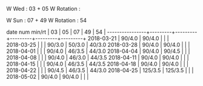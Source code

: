 W Wed      : 03 + 05
W Rotation : 

W Sun      : 07 + 49
W Rotation :      54

date num min/rt |    03   |    05   |    07   |    49   |    54   |
----------------+---------+---------+---------+---------+---------+
2018-03-21      |  90/4.0 |  90/4.0 |         |         |        
2018-03-25      |         |         |  90/3.0 |  50/3.0 |  40/3.0
2018-03-28      |  90/4.0 |  90/4.0 |         |         |        
2018-04-01      |         |         |  90/4.0 |  46/3.5 |  44/3.0
2018-04-04      |  90/4.0 |  90/4.5 |         |         |        
2018-04-08      |         |         |  90/4.0 |  46/3.0 |  44/3.5
2018-04-11      |  90/4.0 |  90/4.0 |         |         |        
2018-04-15      |         |         |  90/4.0 |  46/3.5 |  44/3.5
2018-04-18      |  90/4.0 |  90/4.0 |         |         |        
2018-04-22      |         |         |  90/4.5 |  46/3.5 |  44/3.0
2018-04-25      | 125/3.5 | 125/3.5 |         |         |        
2018-05-02      |  90/4.0 |  90/4.0 |         |         |        

